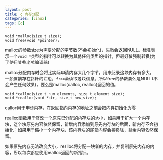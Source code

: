 ```yaml
---
layout: post 
title: c 内存分配
categories: [linux]
tags: [c]
---
```

    
    void *malloc(size_t size);
    void free(void *pointer);

malloc的参数size为需要分配的字节数(不会初始化)，失败会返回NULL。标准表示一个`void *`类型的指针可以转换为其他任何类型的指针，但最好做强制转换(为了使用某些老式编译器)

malloc分配内存时会将比实际申请内存大几个字节，用来记录这块内存有多大，一般直接存在指针的左边，`free`会读取这块信息，所以free的参数要么是NULL(不会产生任何效果)，要么是malloc(calloc, realloc)返回的值。

    void *calloc(size_t num_elements, size_t element_size);
    void *realloc(void *ptr, size_t new_size);

calloc用于申请内存，在返回指向内存的地址之前会把内存初始化为零

realloc函数用于修改一个原先已分配的内存块的大小，如果用于扩大一个内存块，这个块原先内容依然保留，新增内容添加到原先内存块的后面，新内存不会初始化；如果用于缩小一个内存块，该内存块的尾部内容会被移除，剩余内容依然保留。

如果原先内存无法改变大小，realloc将分配一块新的内存，并复制原先内存的内容，所以每次都应使用realloc返回的新指针。
